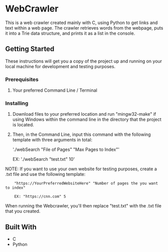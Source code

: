 # WebCrawler

This is a web crawler created mainly with C, using Python to get links and text within a web page. The crawler retrieves words from the webpage, puts it into a Trie data structure, and prints it as a list in the console. 

## Getting Started

These instructions will get you a copy of the project up and running on your local machine for development and testing purposes.

### Prerequisites

1. Your preferred Command Line / Terminal

### Installing

1. Download files to your preferred location and run "mingw32-make" if using Windows within the command line in the directory that the project is located.

2. Then, in the Command Line, input this command with the following template with three arguments in total: 

    './webSearch "File of Pages" "Max Pages to Index"'
    
    EX: './webSearch "test.txt" 10'
    
    
    
NOTE: If you want to use your own website for testing purposes, create a .txt file and use the following template:

        "https://YourPreferredWebsiteHere" "Number of pages the you want to index"

        EX: "https://cnn.com" 5

When running the Webcrawler, you'll then replace "test.txt" with the .txt file that you created.

## Built With

* C 
* Python
